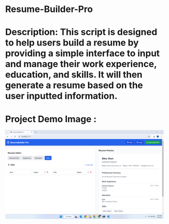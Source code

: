 # Resume-Builder-Pro

# Description: This script is designed to help users build a resume by providing a simple interface to input and manage their work experience, education, and skills. It will then generate a resume based on the user inputted information.

# Project Demo Image : 
![Resume-Builder-Pro](./demo/Resume-Builder-Pro.png)